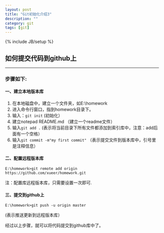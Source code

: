 ```yaml
---
layout: post
title: "Git初始化介绍3"
description: ""
category: git
tags: [git]
---
```

{% include JB/setup %}
## 如何提交代码到github上 ##
__________________________________
### 步骤如下: ###

#### 一、建立本地版本库 ####

1. 在本地磁盘中，建立一个文件夹，如E:\homework
1. 进入命令行窗口，指到homework目录下。
1. 输入：```git init```     (初始化）
1. 建立notepad README.md  （建立一个readme文件）
1. 输入```git add .```    (表示将当前目录下所有文件都添加到索引库中，注意：add后面有一个空格）
1. 输入```git commit -m"my first commit"``` （表示提交文件到版本库中，引号里是注释信息）
	
#### 二、配置远程版本库 ####

    E:\homework>git remote add origin https://github.com/xueer/homework.git 
注：配置库远程版本库，只需要设置一次即可.
    
#### 三、提交到github上 ####

    E:\homework>git push -u origin master  
(表示推送更新到远程版本库）
	
经过以上步骤，就可以将代码提交到github库中了。

